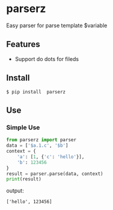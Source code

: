 # parserz
Easy parser for parse template $variable

## Features

- Support do dots for fileds

## Install
```
$ pip install  parserz
```

## Use
### Simple Use

```python
from parserz import parser
data = ['$a.1.c', '$b']
context = {
    'a': [1, {'c': 'hello'}],
    'b': 123456
}
result = parser.parse(data, context)
print(result)
```
output:
```
['hello', 123456]
```